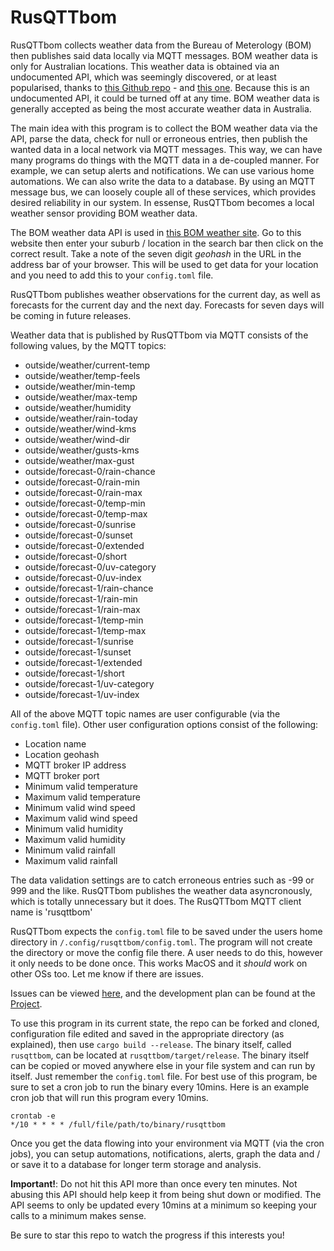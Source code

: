 # RusQTTbom 

RusQTTbom collects weather data from the Bureau of Meterology (BOM) then publishes said data locally via MQTT messages. BOM weather data is only for Australian locations. This weather data is obtained via an undocumented API, which was seemingly discovered, or at least popularised, thanks to [this Github repo](https://github.com/chris-horner/SocketWeather) - and [this one](https://github.com/bremor/bureau_of_meteorology). Because this is an undocumented API, it could be turned off at any time. BOM weather data is generally accepted as being the most accurate weather data in Australia.

The main idea with this program is to collect the BOM weather data via the API, parse the data, check for null or erroneous entries, then publish the wanted data in a local network via MQTT messages. This way, we can have many programs do things with the MQTT data in a de-coupled manner. For example, we can setup alerts and notifications. We can use various home automations. We can also write the data to a database. By using an MQTT message bus, we can loosely couple all of these services, which provides desired reliability in our system. In essense, RusQTTbom becomes a local weather sensor providing BOM weather data.

The BOM weather data API is used in [this BOM weather site](https://weather.bom.gov.au/). Go to this website then enter your suburb / location in the search bar then click on the correct result. Take a note of the seven digit *geohash* in the URL in the address bar of your browser. This will be used to get data for your location and you need to add this to your `config.toml` file.

RusQTTbom publishes weather observations for the current day, as well as forecasts for the current day and the next day. Forecasts for seven days will be coming in future releases.

Weather data that is published by RusQTTbom via MQTT consists of the following values, by the MQTT topics:

- outside/weather/current-temp
- outside/weather/temp-feels
- outside/weather/min-temp
- outside/weather/max-temp
- outside/weather/humidity
- outside/weather/rain-today
- outside/weather/wind-kms
- outside/weather/wind-dir
- outside/weather/gusts-kms
- outside/weather/max-gust
- outside/forecast-0/rain-chance
- outside/forecast-0/rain-min
- outside/forecast-0/rain-max
- outside/forecast-0/temp-min
- outside/forecast-0/temp-max
- outside/forecast-0/sunrise
- outside/forecast-0/sunset
- outside/forecast-0/extended
- outside/forecast-0/short
- outside/forecast-0/uv-category
- outside/forecast-0/uv-index
- outside/forecast-1/rain-chance
- outside/forecast-1/rain-min
- outside/forecast-1/rain-max
- outside/forecast-1/temp-min
- outside/forecast-1/temp-max
- outside/forecast-1/sunrise
- outside/forecast-1/sunset
- outside/forecast-1/extended
- outside/forecast-1/short
- outside/forecast-1/uv-category
- outside/forecast-1/uv-index

All of the above MQTT topic names are user configurable (via the `config.toml` file). Other user configuration options consist of the following:

- Location name
- Location geohash
- MQTT broker IP address
- MQTT broker port
- Minimum valid temperature
- Maximum valid temperature
- Minimum valid wind speed
- Maximum valid wind speed
- Minimum valid humidity
- Maximum valid humidity
- Minimum valid rainfall
- Maximum valid rainfall


The data validation settings are to catch erroneous entries such as -99 or 999 and the like. RusQTTbom publishes the weather data asyncronously, which is totally unnecessary but it does. The RusQTTbom MQTT client name is 'rusqttbom'

RusQTTbom expects the `config.toml` file to be saved under the users home directory in `/.config/rusqttbom/config.toml`. The program will not create the directory or move the config file there. A user needs to do this, however it only needs to be done once. This works MacOS and it *should* work on other OSs too. Let me know if there are issues.

Issues can be viewed [here](https://github.com/athenars-io/rusqttbom/issues), and the development plan can be found at the [Project](https://github.com/orgs/athenars-io/projects/1/views/2).

To use this program in its current state, the repo can be forked and cloned, configuration file edited and saved in the appropriate directory (as explained), then use `cargo build --release`. The binary itself, called `rusqttbom`, can be located at `rusqttbom/target/release`. The binary itself can be copied or moved anywhere else in your file system and can run by itself. Just remember the `config.toml` file. For best use of this program, be sure to set a cron job to run the binary every 10mins. Here is an example cron job that will run this program every 10mins.

```shell
crontab -e
*/10 * * * * /full/file/path/to/binary/rusqttbom
```

Once you get the data flowing into your environment via MQTT (via the cron jobs), you can setup automations, notifications, alerts, graph the data and / or save it to a database for longer term storage and analysis. 

**Important!**: Do not hit this API more than once every ten minutes. Not abusing this API should help keep it from being shut down or modified. The API seems to only be updated every 10mins at a minimum so keeping your calls to a minimum makes sense.

Be sure to star this repo to watch the progress if this interests you!